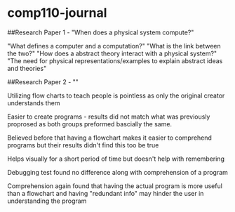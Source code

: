 # comp110-journal
##Research Paper 1 - "When does a physical system compute?"

"What defines a computer and a computation?"
"What  is the link between the two?"
"How does a abstract theory interact with a physical system?"
"The need for physical representations/examples to explain abstract ideas and theories"

##Research Paper 2 - ""

Utilizing flow charts to teach people is pointless as only the original creator understands them

Easier to create programs - results did not match what was previously proprosed as both groups preformed bascially the same.

Believed before that having a flowchart makes it easier to comprehend programs but their results didn't find this too be true

Helps visually for a short period of time but doesn't help with remembering

Debugging test found no difference along with comprehension of a program

Comprehension again found that having the actual program is more useful than a flowchart and having "redundant info" may hinder the user in understanding the program
